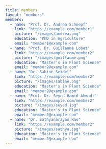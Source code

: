 ```yaml
---
title: members
layout: "members"
members:
  - name: "Prof. Dr. Andrea Schnepf"
    link: "https://example.com/member1"
    picture: "/images/andrea.png"
    education: "PhD in Agriculture"
    email: "member1@example.com"
  - name: "Prof. Dr. Guillaume Lobet"
    link: "https://example.com/member2"
    picture: "/images/guillaume.png"
    education: "Master's in Plant Science"
    email: "member2@example.com"
  - name: "Dr. Sabine Seidel"
    link: "https://example.com/member2"
    picture: "/images/sabine.png"
    education: "Master's in Plant Science"
    email: "member2@example.com"
  - name: "Prof. Dr. Seyed Hamid Ahmadi"
    link: "https://example.com/member2"
    picture: "/images/seyed.jpg"
    education: "Master's in Plant Science"
    email: "member2@example.com"  
  - name: "Dr. Sathyanarayan Rao"
    link: "https://example.com/member2"
    picture: "/images/sathya.jpg"
    education: "Master's in Plant Science"
    email: "member2@example.com" 
---
```

